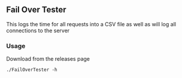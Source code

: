 ## Fail Over Tester

This logs the time for all requests into a CSV file as well as will log all connections to the server


### Usage

Download from the releases page

```
./FailOverTester -h 
```
